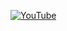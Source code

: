 [![YouTube](https://i9.ytimg.com/vi_webp/2s8W5PLeWsI/mq2.webp?sqp=CPzJ5bgG-oaymwEmCMACELQB8quKqQMa8AEB-AH-CYACpgWKAgwIABABGEUgXChlMA8=&rs=AOn4CLAAVE-xFmts8c7cY8Bt6Tte82DFQQ)](https://www.youtube.com/live/DxGXNZUArII)
